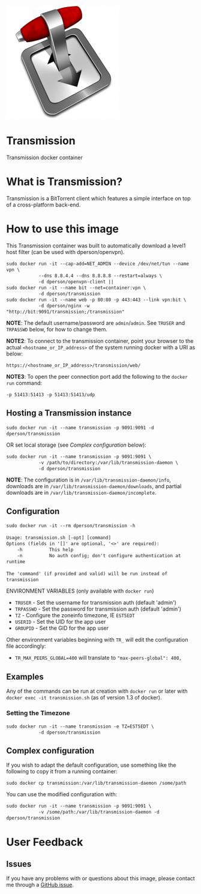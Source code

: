 [![logo](https://raw.githubusercontent.com/dperson/transmission/master/logo.png)](https://www.transmissionbt.com/)

# Transmission

Transmission docker container

# What is Transmission?

Transmission is a BitTorrent client which features a simple interface on top of
a cross-platform back-end.

# How to use this image

This Transmission container was built to automatically download a level1 host
filter (can be used with dperson/openvpn).

    sudo docker run -it --cap-add=NET_ADMIN --device /dev/net/tun --name vpn \
                --dns 8.8.4.4 --dns 8.8.8.8 --restart=always \
                -d dperson/openvpn-client ||
    sudo docker run -it --name bit --net=container:vpn \
                -d dperson/transmission
    sudo docker run -it --name web -p 80:80 -p 443:443 --link vpn:bit \
                -d dperson/nginx -w "http://bit:9091/transmission;/transmission"

**NOTE**: The default username/password are `admin`/`admin`. See `TRUSER` and
`TRPASSWD` below, for how to change them.

**NOTE2**: To connect to the transmission container, point your browser to the
actual `<hostname_or_IP_address>` of the system running docker with a URI as
below:

    https://<hostname_or_IP_address>/transmission/web/

**NOTE3**: To open the peer connection port add the following to the
`docker run` command:

    -p 51413:51413 -p 51413:51413/udp

## Hosting a Transmission instance

    sudo docker run -it --name transmission -p 9091:9091 -d dperson/transmission

OR set local storage (see *Complex configuration* below):

    sudo docker run -it --name transmission -p 9091:9091 \
                -v /path/to/directory:/var/lib/transmission-daemon \
                -d dperson/transmission

**NOTE**: The configuration is in `/var/lib/transmission-daemon/info`, downloads
are in `/var/lib/transmission-daemon/downloads`, and partial downloads are in
`/var/lib/transmission-daemon/incomplete`.

## Configuration

    sudo docker run -it --rm dperson/transmission -h

    Usage: transmission.sh [-opt] [command]
    Options (fields in '[]' are optional, '<>' are required):
        -h          This help
        -n          No auth config; don't configure authentication at runtime

    The 'command' (if provided and valid) will be run instead of transmission

ENVIRONMENT VARIABLES (only available with `docker run`)

 * `TRUSER` - Set the username for transmission auth (default 'admin')
 * `TRPASSWD` - Set the password for transmission auth (default 'admin')
 * `TZ` - Configure the zoneinfo timezone, IE `EST5EDT`
 * `USERID` - Set the UID for the app user
 * `GROUPID` - Set the GID for the app user

Other environment variables beginning with `TR_` will edit the configuration
file accordingly:

 * `TR_MAX_PEERS_GLOBAL=400` will translate to `"max-peers-global": 400,`

## Examples

Any of the commands can be run at creation with `docker run` or later with
`docker exec -it transmission.sh` (as of version 1.3 of docker).

### Setting the Timezone

    sudo docker run -it --name transmission -e TZ=EST5EDT \
                -d dperson/transmission

## Complex configuration

If you wish to adapt the default configuration, use something like the following
to copy it from a running container:

    sudo docker cp transmission:/var/lib/transmission-daemon /some/path

You can use the modified configuration with:

    sudo docker run -it --name transmission -p 9091:9091 \
                -v /some/path:/var/lib/transmission-daemon -d dperson/transmission

# User Feedback

## Issues

If you have any problems with or questions about this image, please contact me
through a [GitHub issue](https://github.com/dperson/transmission/issues).
